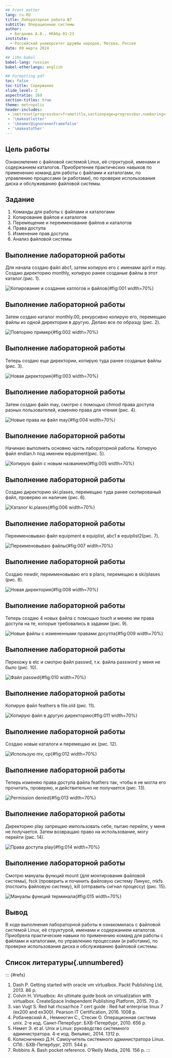 ```yaml
---
## Front matter
lang: ru-RU
title: Лабораторная работа №7
subtitle: Операционные системы
author:
  - Богданюк А.В., НКАбд-01-23
institute:
  - Российский университет дружбы народов, Москва, Россия
date: 09 марта 2024

## i18n babel
babel-lang: russian
babel-otherlangs: english

## Formatting pdf
toc: false
toc-title: Содержание
slide_level: 2
aspectratio: 169
section-titles: true
theme: metropolis
header-includes:
 - \metroset{progressbar=frametitle,sectionpage=progressbar,numbering=fraction}
 - '\makeatletter'
 - '\beamer@ignorenonframefalse'
 - '\makeatother'
---
```


## Цель работы

Ознакомление с файловой системой Linux, её структурой, именами и содержанием каталогов. Приобретение практических навыков по применению команд для работы с файлами и каталогами, по управлению процессами (и работами), по проверке использования диска и обслуживанию файловой системы.

## Задание

1. Команды для работы с файлами и каталогами
2. Копирование файлов и каталогов
3. Перемещение и переименование файлов и каталогов
4. Права доступа
5. Изменение прав доступа
6. Анализ файловой системы

## Выполнение лабораторной работы

Для начала создаю файл abc1, затем копирую его с именами april и may. Создаю директорию monthly, копирую ранее созданые файлы в этот каталог.(рис. 1).

![Копирование и создание катлогов и файлов](image/1.png){#fig:001 width=70%}

## Выполнение лабораторной работы

Затем создаю каталог monthly.00, рекурсивно копирую его, перемещаю файлы из одной директории в другую. Делаю все по образцу (рис. 2).

![Повторяю пример](image/2.png){#fig:002 width=70%}

## Выполнение лабораторной работы

Теперь создаю еще директории, копирую туда ранее созданые файлы (рис. 3).

![Новая директория](image/3.png){#fig:003 width=70%}

## Выполнение лабораторной работы

Затем создаю файл may, смотрю с помощью chmod права доступа разных пользователей, изменяю права для чтения (рис. 4).

![Новые права на файл may](image/4.png){#fig:004 width=70%}

## Выполнение лабораторной работы

Начинаю выполнять основню часть лабораторной работы. Копирую файл endian.h под именем equipment(рис. 5).

![Копирую файл с новым названием](image/5.png){#fig:005 width=70%}

## Выполнение лабораторной работы

Создаю директорию ski.plases, перемещаю туда ранее скопированый файл, проверяю их наличие (рис. 6).

![Каталог ki.plases](image/6.png){#fig:006 width=70%}

## Выполнение лабораторной работы

Переименовываю файл equipment  в equiplist, abc1 в equiplist2(рис. 7).

![Переименовываю файлы](image/7.png){#fig:007 width=70%}

## Выполнение лабораторной работы

Создаю newdir, переименовываю его в plans, перемещаю в ski/plases (рис. 8).

![Новая директория](image/8.png){#fig:008 width=70%}

## Выполнение лабораторной работы

Теперь создаю 4 новых файла с помощью touch и меняю им права доступа на те, которые требовались в задании (рис. 9).

![Новые файлы с измененными правами досутпа](image/9.png){#fig:009 width=70%}

## Выполнение лабораторной работы

Перехожу в etc и смотрю файл passwd, т.к. файла password  у меня не было (рис. 10).

![Файл passwd](image/10.png){#fig:010 width=70%}

## Выполнение лабораторной работы

Копирую файл feathers  в file.old (рис. 11).

![Копирую файл в другую директорию](image/11.png){#fig:011 width=70%}

## Выполнение лабораторной работы

Создаю новые каталоги и перемещаю их (рис. 12).

![Использую mv, cp](image/12.png){#fig:012 width=70%}

## Выполнение лабораторной работы

Теперь изменяю права доступа файла feathers так, чтобы я не могла его прочитать, проверяю, и действительно не получается (рис. 13).

![Permission denied](image/13.png){#fig:013 width=70%}

## Выполнение лабораторной работы

Директорию play запрещаю импользовать себе, пытаю перейти, у меня не получается. Затем возвращаю право на использование, могу перейти (рис. 14).

![Права доступа play](image/14.png){#fig:014 width=70%}

## Выполнение лабораторной работы

Смотрю мануалы функций mount (для монтирования файловой системы), fsck (проверить и починить файловую систему Линукс, mkfs (постоить файловую систему), kill (отправить сигнал процессу) (рис. 15).

![Мануалы функций терминала](image/15.png){#fig:015 width=70%}

## Вывод

В ходе выполнения лабораторной работы я ознакомилась с файловой системой Linux, её структурой, именами и содержанием каталогов. Приобрела практические навыки по применению команд для работы с файлами и каталогами, по управлению процессами (и работами), по проверке использования диска и обслуживанию файловой системы.

## Список литературы{.unnumbered}

::: {#refs}
1. Dash P. Getting started with oracle vm virtualbox. Packt Publishing Ltd, 2013. 86 p.
2. Colvin H. Virtualbox: An ultimate guide book on virtualization with virtualbox. CreateSpace Independent Publishing Platform, 2015. 70 p.
3. van Vugt S. Red hat rhcsa/rhce 7 cert guide : Red hat enterprise linux 7 (ex200 and ex300). Pearson IT Certification, 2016. 1008 p.
4. Робачевский А., Немнюгин С., Стесик О. Операционная система unix. 2-е изд. Санкт-Петербург: БХВ-Петербург, 2010. 656 p.
5. Немет Э. et al. Unix и Linux: руководство системного администратора. 4-е изд. Вильямс, 2014. 1312 p.
6. Колисниченко Д.Н. Самоучитель системного администратора Linux. СПб.: БХВ-Петербург, 2011. 544 p.
7. Robbins A. Bash pocket reference. O’Reilly Media, 2016. 156 p.
:::